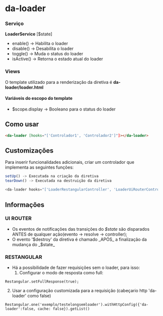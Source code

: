 # da-loader

### Serviço

**LoaderService** [$state]

 * enable() -> Habilita o loader
 * disable() -> Desabilita o loader
 * toggle() -> Muda o status do loader
 * isActive() -> Retorna o estado atual do loader

### Views

O template utilizado para a renderização da diretiva é __da-loader/loader.html__

#### Variáveis do escopo do template

* $scope.display -> Booleano para o status do loader



## Como usar

````html
<da-loader [hooks="['Controlador1', 'Controlador2']"]></da-loader>
````

## Customizações

Para inserir funcionalidades adicionais, criar um controlador que implementa as seguintes funções:

````javascript
setUp() -> Executada na criação da diretiva
tearDown() -> Executada na destruição da diretiva
````

````javascript
<da-loader hooks="['LoaderRestangularController', 'LoaderUiRouterController']"></da-loader>
````

## Informações

### UI ROUTER
* Os eventos de notificações das transições do _$state_ são disparados ANTES de qualquer ação(evento -> resolve -> controller);
* O evento '$destroy' da diretiva é chamado _APÓS_ a finalização da mudança do _$state_

### RESTANGULAR
* Há a possibilidade de fazer requisições sem o loader, para isso:
  1) Configurar o modo de resposta como full:
````
Restangular.setFullResponse(true);
````
  2) Usar a configuração customizada para a requisição (cabeçario http 'da-loader' como false)
````
Restangular.one('exemplo/testelongsemloader').withHttpConfig({'da-loader':false, cache: false}).getList()
````
